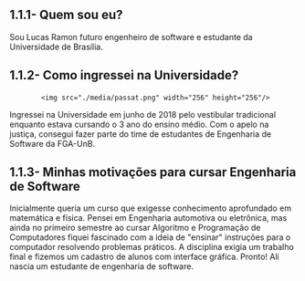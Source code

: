


## 1.1.1- Quem sou eu?
Sou Lucas Ramon futuro engenheiro de software e estudante da Universidade de Brasília.

## 1.1.2- Como ingressei na Universidade?


<div align="center">

     <img src="./media/passat.png" width="256" height="256"/>

</div>



Ingressei na Universidade em junho de 2018 pelo vestibular tradicional enquanto estava cursando o 3 ano do ensino médio. Com o apelo na justiça, consegui fazer parte do time de estudantes de Engenharia de Software da FGA-UnB.

## 1.1.3- Minhas motivações para cursar Engenharia de Software

Inicialmente queria um curso que exigesse conhecimento aprofundado em matemática e física. Pensei em Engenharia automotiva ou eletrônica, mas ainda no primeiro semestre ao cursar Algoritmo e Programação de Computadores fiquei fascinado com a ideia de "ensinar" instruções para o computador resolvendo problemas práticos. A disciplina exigia um trabalho final e fizemos um cadastro de alunos com interface gráfica. Pronto! Ali nascia um estudante de engenharia de software.

